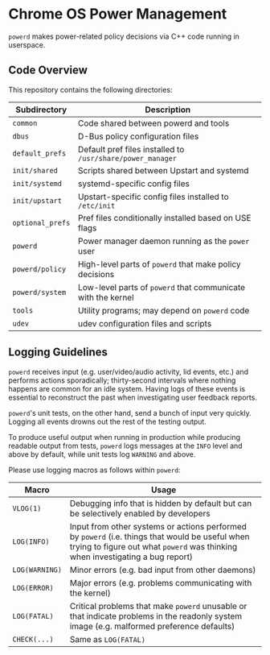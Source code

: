 # Chrome OS Power Management

`powerd` makes power-related policy decisions via C++ code running in userspace.

## Code Overview

This repository contains the following directories:

| Subdirectory    | Description |
|-----------------|-------------|
| `common`        | Code shared between powerd and tools |
| `dbus`          | D-Bus policy configuration files |
| `default_prefs` | Default pref files installed to `/usr/share/power_manager` |
| `init/shared`   | Scripts shared between Upstart and systemd |
| `init/systemd`  | systemd-specific config files |
| `init/upstart`  | Upstart-specific config files installed to `/etc/init` |
| `optional_prefs`| Pref files conditionally installed based on USE flags |
| `powerd`        | Power manager daemon running as the `power` user |
| `powerd/policy` | High-level parts of `powerd` that make policy decisions |
| `powerd/system` | Low-level parts of `powerd` that communicate with the kernel |
| `tools`         | Utility programs; may depend on `powerd` code |
| `udev`          | udev configuration files and scripts |

## Logging Guidelines

`powerd` receives input (e.g. user/video/audio activity, lid events, etc.) and
performs actions sporadically; thirty-second intervals where nothing happens are
common for an idle system. Having logs of these events is essential to
reconstruct the past when investigating user feedback reports.

`powerd`'s unit tests, on the other hand, send a bunch of input very quickly.
Logging all events drowns out the rest of the testing output.

To produce useful output when running in production while producing readable
output from tests, `powerd` logs messages at the `INFO` level and above by
default, while unit tests log `WARNING` and above.

Please use logging macros as follows within `powerd`:

| Macro          | Usage |
|----------------|-------|
| `VLOG(1)`      | Debugging info that is hidden by default but can be selectively enabled by developers |
| `LOG(INFO)`    | Input from other systems or actions performed by `powerd` (i.e. things that would be useful when trying to figure out what `powerd` was thinking when investigating a bug report) |
| `LOG(WARNING)` | Minor errors (e.g. bad input from other daemons) |
| `LOG(ERROR)`   | Major errors (e.g. problems communicating with the kernel) |
| `LOG(FATAL)`   | Critical problems that make `powerd` unusable or that indicate problems in the readonly system image (e.g. malformed preference defaults) |
| `CHECK(...)`   | Same as `LOG(FATAL)` |
